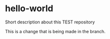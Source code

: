 # hello-world
Short description about this TEST repository

This is a change that is being made in the branch.
